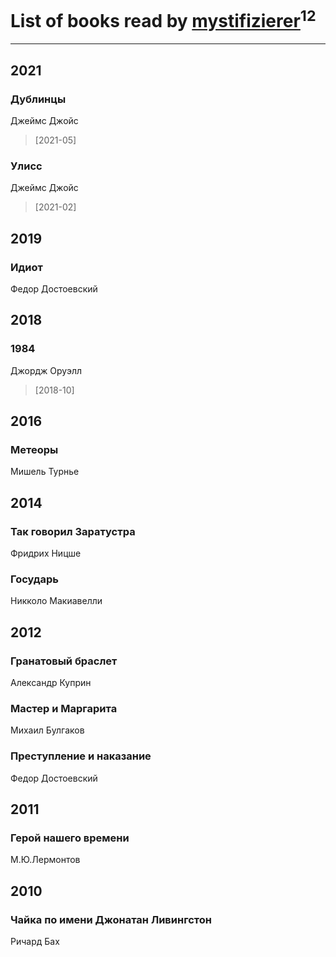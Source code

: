 # List of books read by [mystifizierer](https://plus.google.com/u/0/102801145163683583073/)<sup>12</sup>
---

## 2021

### Дублинцы
Джеймс Джойс
> [2021-05] 


### Улисс
Джеймс Джойс
> [2021-02] 



## 2019

### Идиот
Федор Достоевский



## 2018

### 1984
Джордж Оруэлл
> [2018-10] 



## 2016

### Метеоры
Мишель Турнье



## 2014

### Так говорил Заратустра
Фридрих Ницше


### Государь
Никколо Макиавелли



## 2012

### Гранатовый браслет
Александр Куприн


### Мастер и Маргарита
Михаил Булгаков


### Преступление и наказание
Федор Достоевский



## 2011

### Герой нашего времени
М.Ю.Лермонтов



## 2010

### Чайка по имени Джонатан Ливингстон
Ричард Бах



